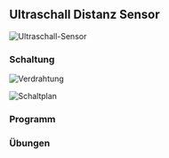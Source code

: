 ## Ultraschall Distanz Sensor

![Ultraschall-Sensor](../images/parts/ultraschall.png "Ultraschall-Sensor")

### Schaltung

![Verdrahtung](../images/circ/ultraschall-sensor_Steckplatine.png "Verdrahtung")

![Schaltplan](../images/circ/ultraschall-sensor_Schaltplan.png "Schaltplan")

### Programm

### Übungen

